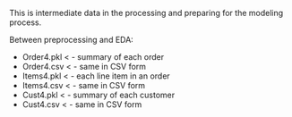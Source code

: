 This is intermediate data in the processing and preparing for the modeling process. 

Between preprocessing and EDA:
- Order4.pkl < - summary of each order
- Order4.csv < - same in CSV form
- Items4.pkl < - each line item in an order
- Items4.csv < - same in CSV form
- Cust4.pkl < - summary of each customer
- Cust4.csv < - same in CSV form
